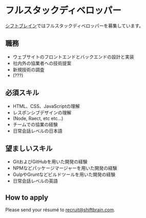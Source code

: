# フルスタックディベロッパー

[シフトブレイン](http://www.shiftbrain.com/)ではフルスタックディベロッパーを募集しています。

## 職務

- ウェブサイトのフロントエンドとバックエンドの設計と実装
- 社内外の協業者への技術提案
- 新規技術の調査
- (???)

## 必須スキル

- HTML、CSS、JavaScriptの理解
- レスポンシブデザインの理解
- (Node, Raect, etc etc…)
- チームでの協業の経験
- 日常会話レベルの日本語

## 望ましいスキル

- GitおよびGitHubを用いた開発の経験
- NPMなどパッケージマージャーを用いた開発の経験
- GulpやGruntなどビルドツールを用いた開発の経験
- 日常会話レベルの英語

## How to apply

Please send your résumé to [recruit@shiftbrain.com](mailto:recruit@shiftbrain.com).
